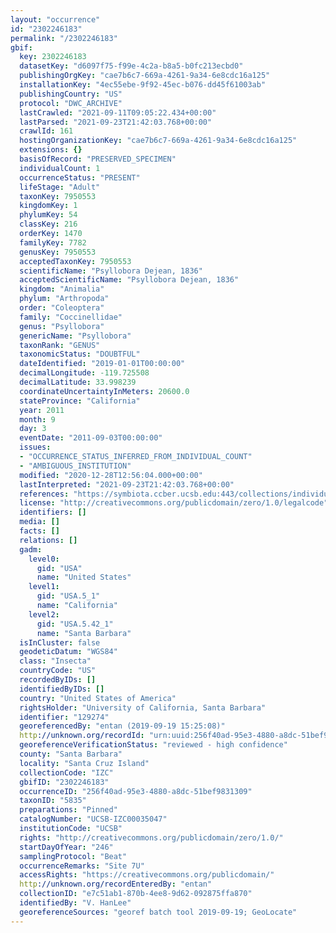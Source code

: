 ```yaml
---
layout: "occurrence"
id: "2302246183"
permalink: "/2302246183"
gbif:
  key: 2302246183
  datasetKey: "d6097f75-f99e-4c2a-b8a5-b0fc213ecbd0"
  publishingOrgKey: "cae7b6c7-669a-4261-9a34-6e8cdc16a125"
  installationKey: "4ec55ebe-9f92-45ec-b076-dd45f61003ab"
  publishingCountry: "US"
  protocol: "DWC_ARCHIVE"
  lastCrawled: "2021-09-11T09:05:22.434+00:00"
  lastParsed: "2021-09-23T21:42:03.768+00:00"
  crawlId: 161
  hostingOrganizationKey: "cae7b6c7-669a-4261-9a34-6e8cdc16a125"
  extensions: {}
  basisOfRecord: "PRESERVED_SPECIMEN"
  individualCount: 1
  occurrenceStatus: "PRESENT"
  lifeStage: "Adult"
  taxonKey: 7950553
  kingdomKey: 1
  phylumKey: 54
  classKey: 216
  orderKey: 1470
  familyKey: 7782
  genusKey: 7950553
  acceptedTaxonKey: 7950553
  scientificName: "Psyllobora Dejean, 1836"
  acceptedScientificName: "Psyllobora Dejean, 1836"
  kingdom: "Animalia"
  phylum: "Arthropoda"
  order: "Coleoptera"
  family: "Coccinellidae"
  genus: "Psyllobora"
  genericName: "Psyllobora"
  taxonRank: "GENUS"
  taxonomicStatus: "DOUBTFUL"
  dateIdentified: "2019-01-01T00:00:00"
  decimalLongitude: -119.725508
  decimalLatitude: 33.998239
  coordinateUncertaintyInMeters: 20600.0
  stateProvince: "California"
  year: 2011
  month: 9
  day: 3
  eventDate: "2011-09-03T00:00:00"
  issues:
  - "OCCURRENCE_STATUS_INFERRED_FROM_INDIVIDUAL_COUNT"
  - "AMBIGUOUS_INSTITUTION"
  modified: "2020-12-28T12:56:04.000+00:00"
  lastInterpreted: "2021-09-23T21:42:03.768+00:00"
  references: "https://symbiota.ccber.ucsb.edu:443/collections/individual/index.php?occid=129274"
  license: "http://creativecommons.org/publicdomain/zero/1.0/legalcode"
  identifiers: []
  media: []
  facts: []
  relations: []
  gadm:
    level0:
      gid: "USA"
      name: "United States"
    level1:
      gid: "USA.5_1"
      name: "California"
    level2:
      gid: "USA.5.42_1"
      name: "Santa Barbara"
  isInCluster: false
  geodeticDatum: "WGS84"
  class: "Insecta"
  countryCode: "US"
  recordedByIDs: []
  identifiedByIDs: []
  country: "United States of America"
  rightsHolder: "University of California, Santa Barbara"
  identifier: "129274"
  georeferencedBy: "entan (2019-09-19 15:25:08)"
  http://unknown.org/recordId: "urn:uuid:256f40ad-95e3-4880-a8dc-51bef9831309"
  georeferenceVerificationStatus: "reviewed - high confidence"
  county: "Santa Barbara"
  locality: "Santa Cruz Island"
  collectionCode: "IZC"
  gbifID: "2302246183"
  occurrenceID: "256f40ad-95e3-4880-a8dc-51bef9831309"
  taxonID: "5835"
  preparations: "Pinned"
  catalogNumber: "UCSB-IZC00035047"
  institutionCode: "UCSB"
  rights: "http://creativecommons.org/publicdomain/zero/1.0/"
  startDayOfYear: "246"
  samplingProtocol: "Beat"
  occurrenceRemarks: "Site 7U"
  accessRights: "https://creativecommons.org/publicdomain/"
  http://unknown.org/recordEnteredBy: "entan"
  collectionID: "e7c51ab1-870b-4ee8-9d62-092875ffa870"
  identifiedBy: "V. HanLee"
  georeferenceSources: "georef batch tool 2019-09-19; GeoLocate"
---
```

